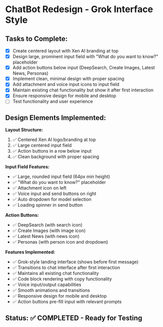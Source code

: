 # ChatBot Redesign - Grok Interface Style

## Tasks to Complete:

- [x] Create centered layout with Xen AI branding at top
- [x] Design large, prominent input field with "What do you want to know?" placeholder
- [x] Add action buttons below input (DeepSearch, Create Images, Latest News, Personas)
- [x] Implement clean, minimal design with proper spacing
- [x] Add attachment and voice input icons to input field
- [x] Maintain existing chat functionality but show it after first interaction
- [x] Ensure responsive design for mobile and desktop
- [ ] Test functionality and user experience

## Design Elements Implemented:

**Layout Structure:**
1. ✅ Centered Xen AI logo/branding at top
2. ✅ Large centered input field
3. ✅ Action buttons in a row below input
4. ✅ Clean background with proper spacing

**Input Field Features:**
- ✅ Large, rounded input field (64px min height)
- ✅ "What do you want to know?" placeholder
- ✅ Attachment icon on left
- ✅ Voice input and send buttons on right
- ✅ Auto dropdown for model selection
- ✅ Loading spinner in send button

**Action Buttons:**
- ✅ DeepSearch (with search icon)
- ✅ Create Images (with image icon)
- ✅ Latest News (with news icon)
- ✅ Personas (with person icon and dropdown)

**Features Implemented:**
- ✅ Grok-style landing interface (shows before first message)
- ✅ Transitions to chat interface after first interaction
- ✅ Maintains all existing chat functionality
- ✅ Code block rendering with copy functionality
- ✅ Voice input/output capabilities
- ✅ Smooth animations and transitions
- ✅ Responsive design for mobile and desktop
- ✅ Action buttons pre-fill input with relevant prompts

## Status: ✅ COMPLETED - Ready for Testing
